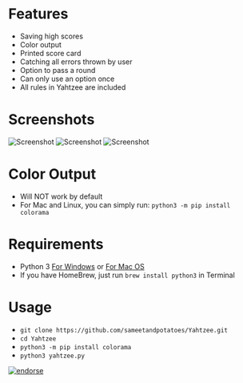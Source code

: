 # Features
- Saving high scores
- Color output
- Printed score card
- Catching all errors thrown by user
- Option to pass a round
- Can only use an option once
- All rules in Yahtzee are included

# Screenshots
![Screenshot](https://copy.com/Z6FWz7sXu6x2wew0)
![Screenshot](https://copy.com/WjSnm8ylWie217iK)
![Screenshot](https://copy.com/RC0xE4jaucOW8Rpj)

# Color Output
- Will NOT work by default
- For Mac and Linux, you can simply run: `python3 -m pip install colorama`

# Requirements
- Python 3 [For Windows](http://python.org/ftp/python/3.3.2/python-3.3.2.msi) or [For Mac OS](http://python.org/ftp/python/3.3.2/python-3.3.2-macosx10.6.dmg)
- If you have HomeBrew, just run `brew install python3` in Terminal

# Usage
- `git clone https://github.com/sameetandpotatoes/Yahtzee.git`
- `cd Yahtzee`
- `python3 -m pip install colorama`
- `python3 yahtzee.py`


[![endorse](https://api.coderwall.com/sameetandpotatoes/endorsecount.png)](https://coderwall.com/sameetandpotatoes)

